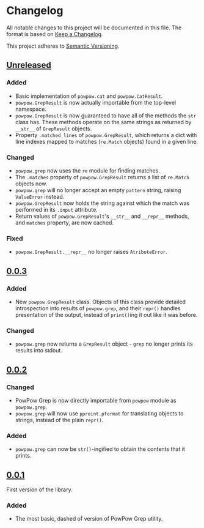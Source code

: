 # Changelog

All notable changes to this project will be documented in this file.
The format is based on [Keep a Changelog](https://keepachangelog.com/en/1.0.0/).

This project adheres to [Semantic Versioning](https://semver.org/spec/v2.0.0.html).

## [Unreleased]
### Added
- Basic implementation of `powpow.cat` and `powpow.CatResult`.
- `powpow.GrepResult` is now actually importable from the top-level namespace.
- `powpow.GrepResult` is now guaranteed to have all of the methods the `str`
  class has. These methods operate on the same strings as returned by `__str__`
  of `GrepResult` objects.
- Property `.matched_lines` of `powpow.GrepResult`, which returns a dict with
  line indexes mapped to matches (`re.Match` objects) found in a given line.

### Changed
- `powpow.grep` now uses the `re` module for finding matches.
- The `.matches` property of `powpow.GrepResult` returns a list of `re.Match`
  objects now.
- `powpow.grep` will no longer accept an empty `pattern` string, raising
  `ValueError` instead.
- `powpow.GrepResult` now holds the string against which the match was
  performed in its `.input` attribute.
- Return values of `powpow.GrepResult`'s `__str__` and `__repr__` methods, and
  `matches` property, are now cached.

### Fixed
- `powpow.GrepResult.__repr__` no longer raises `AtributeError`.

## [0.0.3]
### Added
- New `powpow.GrepResult` class. Objects of this class provide detailed
  introspection into results of `powpow.grep`, and their `repr()` handles
  presentation of the output, instead of `print()`ing it out like it was
  before.

### Changed
- `powpow.grep` now returns a `GrepResult` object - `grep` no longer prints its
  results into stdout.

## [0.0.2]
### Changed
- PowPow Grep is now directly importable from `powpow` module as `powpow.grep`.
- `powpow.grep` will now use `pproint.pformat` for translating objects to
  strings, instead of the plain `repr()`.

### Added
- `powpow.grep` can now be `str()`-ingified to obtain the contents that it
  prints.

## [0.0.1]
First version of the library.

### Added
- The most basic, dashed of version of PowPow Grep utility.

[Unreleased]: https://github.com/mrmino/powpow/compare/v0.0.3...HEAD
[0.0.3]: https://github.com/mrmino/powpow/compare/v0.0.2...v0.0.3
[0.0.2]: https://github.com/mrmino/powpow/compare/v0.0.1...v0.0.2
[0.0.1]: https://github.com/mrmino/powpow/releases/tag/v0.0.1
